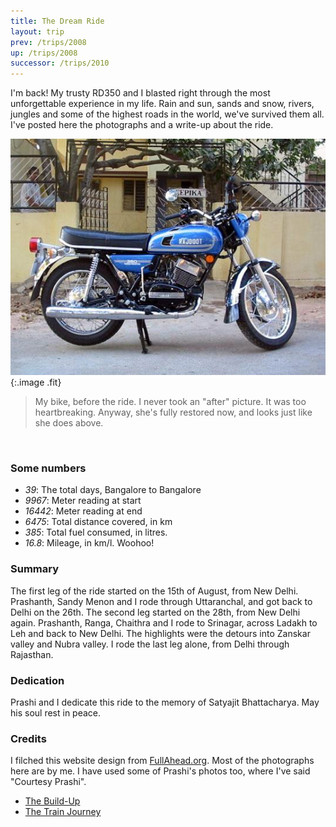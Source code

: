 ```yaml
---
title: The Dream Ride
layout: trip
prev: /trips/2008
up: /trips/2008
successor: /trips/2010
---
```


I'm back! My trusty RD350 and I blasted right through the most             unforgettable experience in my life. Rain and sun, sands and             snow, rivers, jungles and some of the highest roads in the             world, we've survived them all. I've posted here the photographs             and a write-up about the ride.

![RD350](/images/photos/rd1.jpg 'RD350'){:.image .fit}


>  My bike, before the ride. I never took an             &quot;after&quot; picture. It was too heartbreaking. Anyway, she's fully             restored now, and looks just like she does above. 

&nbsp;

<h3>Some numbers</h3>

- _39_: The total days, Bangalore to Bangalore
- _9967_: Meter reading at start
- _16442_: Meter reading at end
- _6475_: Total distance covered, in km
- _385_: Total fuel consumed, in litres.
- _16.8_: Mileage, in km/l. Woohoo!

<h3>Summary</h3>
The first leg of the ride started on the 15th of August, from             New Delhi. Prashanth, Sandy Menon and I rode through             Uttaranchal, and got back to Delhi on the 26th. The second leg             started on the 28th, from New Delhi again. Prashanth, Ranga,             Chaithra and I rode to Srinagar, across Ladakh to Leh and back             to New Delhi. The highlights were the detours into Zanskar             valley and Nubra valley. I rode the last leg alone, from Delhi             through Rajasthan.

<h3>Dedication</h3>
Prashi and I dedicate this ride to the memory of Satyajit             Bhattacharya. May his soul rest in peace.

<h3>Credits</h3>
I filched this website design from <a href="http://fullahead.org">FullAhead.org</a>. Most of the             photographs here are by me. I have used some of Prashi's photos             too, where I've said &quot;Courtesy Prashi&quot;.


* [The Build-Up](/trips/2010)
* [The Train Journey](/trips/2011)
